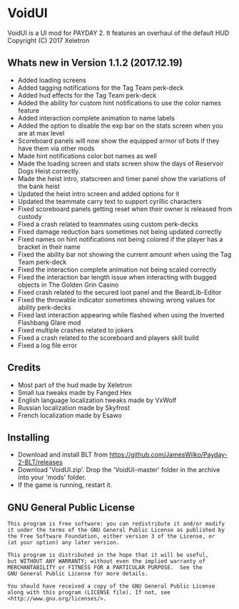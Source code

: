 # VoidUI
VoidUI is a UI mod for PAYDAY 2. It features an overhaul of the default HUD  
Copyright (C) 2017 Xeletron

## Whats new in Version 1.1.2 (2017.12.19)
- Added loading screens
- Added tagging notifications for the Tag Team perk-deck
- Added hud effects for the Tag Team perk-deck
- Added the ability for custom hint notifications to use the color names feature
- Added interaction complete animation to name labels
- Added the option to disable the exp bar on the stats screen when you are at max level
- Scoreboard panels will now show the equipped armor of bots if they have them via other mods
- Made hint notifications color bot names as well
- Made the loading screen and stats screen show the days of Reservoir Dogs Heist correctly.
- Made the heist intro, statscreen and timer panel show the variations of the bank heist
- Updated the heist intro screen and added options for it
- Updated the teammate carry text to support cyrillic characters
- Fixed scoreboard panels getting reset when their owner is released from custody
- Fixed a crash related to teammates using custom perk-decks
- Fixed damage reduction bars sometimes not being updated correctly
- Fixed names on hint notifications not being colored if the player has a bracket in their name
- Fixed the ability bar not showing the current amount when using the Tag Team perk-deck
- Fixed the interaction complete animation not being scaled correctly
- Fixed the interaction bar length issue when interacting with bugged objects in The Golden Grin Casino
- Fixed crash related to the secured loot panel and the BeardLib-Editor
- Fixed the throwable indicator sometimes showing wrong values for ability perk-decks
- Fixed last interaction appearing while flashed when using the Inverted Flashbang Glare mod 
- Fixed multiple crashes related to jokers
- Fixed a crash related to the scoreboard and players skill build
- Fixed a log file error


## Credits
- Most part of the hud made by Xeletron
- Small lua tweaks made by Fanged Hex
- English language localization tweaks made by VxWolf
- Russian localization made by Skyfrost
- French localization made by Esawo

## Installing
- Download and install BLT from https://github.com/JamesWilko/Payday-2-BLT/releases
- Download 'VoidUI.zip'. Drop the 'VoidUI-master' folder in the archive into your 'mods' folder.
- If the game is running, restart it.

## GNU General Public License
    This program is free software: you can redistribute it and/or modify
    it under the terms of the GNU General Public License as published by
    the Free Software Foundation, either version 3 of the License, or
    (at your option) any later version.

    This program is distributed in the hope that it will be useful,
    but WITHOUT ANY WARRANTY; without even the implied warranty of
    MERCHANTABILITY or FITNESS FOR A PARTICULAR PURPOSE.  See the
    GNU General Public License for more details.

    You should have received a copy of the GNU General Public License
    along with this program (LICENSE file). If not, see <http://www.gnu.org/licenses/>.
	

